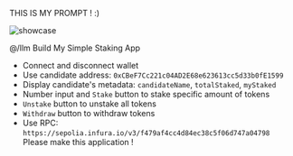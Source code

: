 THIS IS MY PROMPT ! :)

![showcase](./showcase.gif)

@/llm  Build My Simple Staking App

- Connect and disconnect wallet
- Use candidate address:  `0xCBeF7Cc221c04AD2E68e623613cc5d33b0fE1599`
- Display candidate's metadata: `candidateName`, `totalStaked`, `myStaked`
- Number input and `Stake` button to stake specific amount of tokens
- `Unstake` button to unstake all tokens
- `Withdraw` button to withdraw tokens
- Use RPC: `https://sepolia.infura.io/v3/f479af4cc4d84ec38c5f06d747a04798`
Please make this application !
